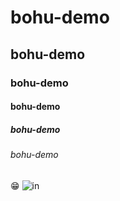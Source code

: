 # bohu-demo
## bohu-demo
### bohu-demo
#### bohu-demo
##### bohu-demo
###### bohu-demo
:grin:
![in](123.jpg"團隊")
